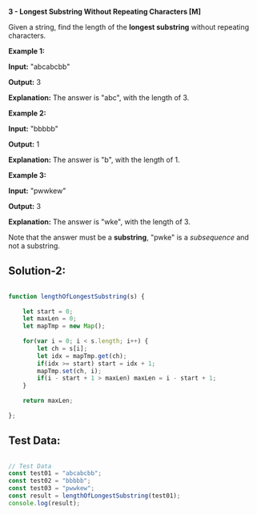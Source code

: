 **3 - Longest Substring Without Repeating Characters [M]**

Given a string, find the length of the **longest substring** without repeating
characters.

**Example 1:**

**Input:** "abcabcbb"

**Output:** 3

**Explanation:** The answer is "abc", with the length of 3.

**Example 2:**

**Input:** "bbbbb"

**Output:** 1

**Explanation:** The answer is "b", with the length of 1.

**Example 3:**

**Input:** "pwwkew"

**Output:** 3

**Explanation:** The answer is "wke", with the length of 3.

Note that the answer must be a **substring**, "pwke" is a *subsequence* and not
a substring.


## **Solution-2:**

```JavaScript

function lengthOfLongestSubstring(s) {
    
    let start = 0;
    let maxLen = 0;
    let mapTmp = new Map();
  
    for(var i = 0; i < s.length; i++) {
        let ch = s[i];
        let idx = mapTmp.get(ch);
        if(idx >= start) start = idx + 1;
        mapTmp.set(ch, i);
        if(i - start + 1 > maxLen) maxLen = i - start + 1;
    }
  
    return maxLen;
    
};

```


## **Test Data:**

```JavaScript

// Test Data
const test01 = "abcabcbb";
const test02 = "bbbbb";
const test03 = "pwwkew";
const result = lengthOfLongestSubstring(test01);
console.log(result);

```